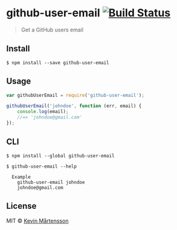 # github-user-email [![Build Status](https://travis-ci.org/kevva/github-user-email.svg?branch=master)](https://travis-ci.org/kevva/github-user-email)

> Get a GitHub users email


## Install

```
$ npm install --save github-user-email
```


## Usage

```js
var githubUserEmail = require('github-user-email');

githubUserEmail('johndoe', function (err, email) {
	console.log(email);
	//=> 'johndoe@gmail.com'
});
```


## CLI

```
$ npm install --global github-user-email
```

```
$ github-user-email --help

  Example
    github-user-email johndoe
    johndoe@gmail.com
```


## License

MIT © [Kevin Mårtensson](https://github.com/kevva)
